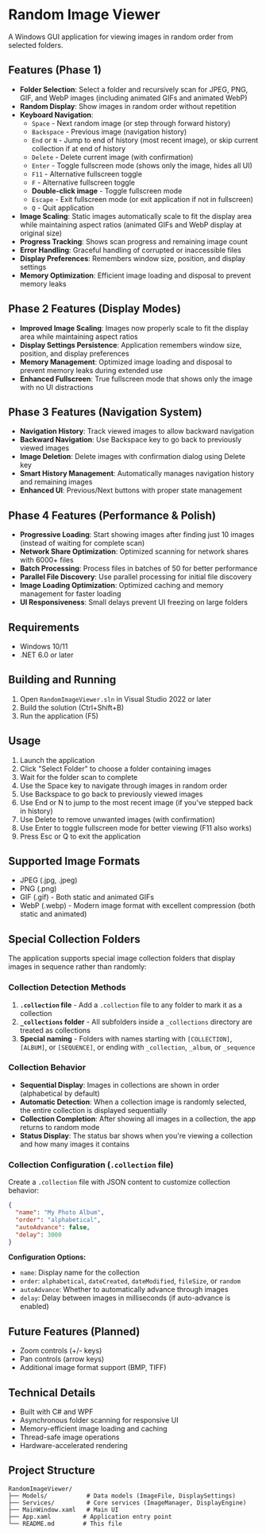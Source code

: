 # Random Image Viewer

A Windows GUI application for viewing images in random order from selected folders.

## Features (Phase 1)

- **Folder Selection**: Select a folder and recursively scan for JPEG, PNG, GIF, and WebP images (including animated GIFs and animated WebP)
- **Random Display**: Show images in random order without repetition
- **Keyboard Navigation**: 
  - `Space` - Next random image (or step through forward history)
  - `Backspace` - Previous image (navigation history)
  - `End` or `N` - Jump to end of history (most recent image), or skip current collection if at end of history
  - `Delete` - Delete current image (with confirmation)
  - `Enter` - Toggle fullscreen mode (shows only the image, hides all UI)
  - `F11` - Alternative fullscreen toggle
  - `F` - Alternative fullscreen toggle
  - **Double-click image** - Toggle fullscreen mode
  - `Escape` - Exit fullscreen mode (or exit application if not in fullscreen)
  - `Q` - Quit application
- **Image Scaling**: Static images automatically scale to fit the display area while maintaining aspect ratios (animated GIFs and WebP display at original size)
- **Progress Tracking**: Shows scan progress and remaining image count
- **Error Handling**: Graceful handling of corrupted or inaccessible files
- **Display Preferences**: Remembers window size, position, and display settings
- **Memory Optimization**: Efficient image loading and disposal to prevent memory leaks

## Phase 2 Features (Display Modes)

- **Improved Image Scaling**: Images now properly scale to fit the display area while maintaining aspect ratios
- **Display Settings Persistence**: Application remembers window size, position, and display preferences
- **Memory Management**: Optimized image loading and disposal to prevent memory leaks during extended use
- **Enhanced Fullscreen**: True fullscreen mode that shows only the image with no UI distractions

## Phase 3 Features (Navigation System)

- **Navigation History**: Track viewed images to allow backward navigation
- **Backward Navigation**: Use Backspace key to go back to previously viewed images
- **Image Deletion**: Delete images with confirmation dialog using Delete key
- **Smart History Management**: Automatically manages navigation history and remaining images
- **Enhanced UI**: Previous/Next buttons with proper state management

## Phase 4 Features (Performance & Polish)

- **Progressive Loading**: Start showing images after finding just 10 images (instead of waiting for complete scan)
- **Network Share Optimization**: Optimized scanning for network shares with 6000+ files
- **Batch Processing**: Process files in batches of 50 for better performance
- **Parallel File Discovery**: Use parallel processing for initial file discovery
- **Image Loading Optimization**: Optimized caching and memory management for faster loading
- **UI Responsiveness**: Small delays prevent UI freezing on large folders

## Requirements

- Windows 10/11
- .NET 6.0 or later

## Building and Running

1. Open `RandomImageViewer.sln` in Visual Studio 2022 or later
2. Build the solution (Ctrl+Shift+B)
3. Run the application (F5)

## Usage

1. Launch the application
2. Click "Select Folder" to choose a folder containing images
3. Wait for the folder scan to complete
4. Use the Space key to navigate through images in random order
5. Use Backspace to go back to previously viewed images
6. Use End or N to jump to the most recent image (if you've stepped back in history)
7. Use Delete to remove unwanted images (with confirmation)
8. Use Enter to toggle fullscreen mode for better viewing (F11 also works)
9. Press Esc or Q to exit the application

## Supported Image Formats

- JPEG (.jpg, .jpeg)
- PNG (.png)
- GIF (.gif) - Both static and animated GIFs
- WebP (.webp) - Modern image format with excellent compression (both static and animated)

## Special Collection Folders

The application supports special image collection folders that display images in sequence rather than randomly:

### Collection Detection Methods

1. **`.collection` file** - Add a `.collection` file to any folder to mark it as a collection
2. **`_collections` folder** - All subfolders inside a `_collections` directory are treated as collections
3. **Special naming** - Folders with names starting with `[COLLECTION]`, `[ALBUM]`, or `[SEQUENCE]`, or ending with `_collection`, `_album`, or `_sequence`

### Collection Behavior

- **Sequential Display**: Images in collections are shown in order (alphabetical by default)
- **Automatic Detection**: When a collection image is randomly selected, the entire collection is displayed sequentially
- **Collection Completion**: After showing all images in a collection, the app returns to random mode
- **Status Display**: The status bar shows when you're viewing a collection and how many images it contains

### Collection Configuration (`.collection` file)

Create a `.collection` file with JSON content to customize collection behavior:

```json
{
  "name": "My Photo Album",
  "order": "alphabetical",
  "autoAdvance": false,
  "delay": 3000
}
```

**Configuration Options:**
- `name`: Display name for the collection
- `order`: `alphabetical`, `dateCreated`, `dateModified`, `fileSize`, or `random`
- `autoAdvance`: Whether to automatically advance through images
- `delay`: Delay between images in milliseconds (if auto-advance is enabled)

## Future Features (Planned)

- Zoom controls (+/- keys)
- Pan controls (arrow keys)
- Additional image format support (BMP, TIFF)

## Technical Details

- Built with C# and WPF
- Asynchronous folder scanning for responsive UI
- Memory-efficient image loading and caching
- Thread-safe image operations
- Hardware-accelerated rendering

## Project Structure

```
RandomImageViewer/
├── Models/           # Data models (ImageFile, DisplaySettings)
├── Services/         # Core services (ImageManager, DisplayEngine)
├── MainWindow.xaml   # Main UI
├── App.xaml         # Application entry point
└── README.md        # This file
```
